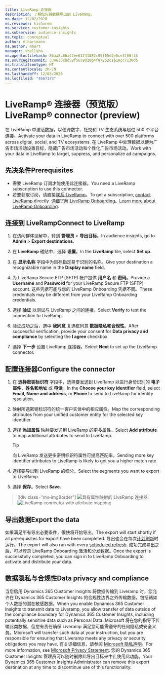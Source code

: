 ```yaml
---
title: LiveRamp 连接器
description: 了解如何将数据导出到 LiveRamp。
ms.date: 12/02/2020
ms.reviewer: kishorem
ms.service: customer-insights
ms.subservice: audience-insights
ms.topic: conceptual
author: m-hartmann
ms.author: mhart
manager: shellyha
ms.openlocfilehash: 86aa8c66a47ee61741082c95f05d2e5ce3f06f35
ms.sourcegitcommit: 334633cbd58f5659d20b4f87252c1a10cc7130db
ms.translationtype: HT
ms.contentlocale: zh-CN
ms.lasthandoff: 12/03/2020
ms.locfileid: "4667173"
---
```

# <a name="liverampreg-connector-preview"></a><span data-ttu-id="7fc78-103">LiveRamp&reg; 连接器（预览版）</span><span class="sxs-lookup"><span data-stu-id="7fc78-103">LiveRamp&reg; connector (preview)</span></span>

<span data-ttu-id="7fc78-104">在 LiveRamp 中激活数据，以便跨数字、社交和 TV 生态系统与超过 500 个平台连接。</span><span class="sxs-lookup"><span data-stu-id="7fc78-104">Activate your data in LiveRamp to connect with over 500 platforms across digital, social, and TV ecosystems.</span></span> <span data-ttu-id="7fc78-105">在 LiveRamp 中处理数据以便为广告市场活动设置目标，隐藏广告市场活动和个性化广告市场活动。</span><span class="sxs-lookup"><span data-stu-id="7fc78-105">Work with your data in LiveRamp to target, suppress, and personalize ad campaigns.</span></span>

## <a name="prerequisites"></a><span data-ttu-id="7fc78-106">先决条件</span><span class="sxs-lookup"><span data-stu-id="7fc78-106">Prerequisites</span></span>

- <span data-ttu-id="7fc78-107">需要 LiveRamp 订阅才能使用此连接器。</span><span class="sxs-lookup"><span data-stu-id="7fc78-107">You need a LiveRamp subscription to use this connector.</span></span>
- <span data-ttu-id="7fc78-108">若要获取订阅，请直接[联系 LiveRamp](https://liveramp.com/contact/)。</span><span class="sxs-lookup"><span data-stu-id="7fc78-108">To get a subscription, [contact LiveRamp](https://liveramp.com/contact/) directly.</span></span> <span data-ttu-id="7fc78-109">[详细了解 LiveRamp Onboarding](https://liveramp.com/our-platform/data-onboarding/)。</span><span class="sxs-lookup"><span data-stu-id="7fc78-109">[Learn more about LiveRamp Onboarding](https://liveramp.com/our-platform/data-onboarding/).</span></span>

## <a name="connect-to-liveramp"></a><span data-ttu-id="7fc78-110">连接到 LiveRamp</span><span class="sxs-lookup"><span data-stu-id="7fc78-110">Connect to LiveRamp</span></span>

1. <span data-ttu-id="7fc78-111">在访问群体见解中，转到 **管理员** > **导出目标**。</span><span class="sxs-lookup"><span data-stu-id="7fc78-111">In audience insights, go to **Admin** > **Export destinations**.</span></span>

1. <span data-ttu-id="7fc78-112">在 **LiveRamp** 磁贴中，选择 **设置**。</span><span class="sxs-lookup"><span data-stu-id="7fc78-112">In the **LiveRamp** tile, select **Set up**.</span></span>

1. <span data-ttu-id="7fc78-113">在 **显示名称** 字段中为目标指定易于识别的名称。</span><span class="sxs-lookup"><span data-stu-id="7fc78-113">Give your destination a recognizable name in the **Display name** field.</span></span>

1. <span data-ttu-id="7fc78-114">为 LiveRamp Secure FTP (SFTP) 帐户提供 **用户名** 和 **密码**。</span><span class="sxs-lookup"><span data-stu-id="7fc78-114">Provide a **Username** and **Password** for your LiveRamp Secure FTP (SFTP) account.</span></span>
<span data-ttu-id="7fc78-115">这些凭据可能与您的 LiveRamp Onboarding 凭据不同。</span><span class="sxs-lookup"><span data-stu-id="7fc78-115">These credentials may be different from your LiveRamp Onboarding credentials.</span></span>

1. <span data-ttu-id="7fc78-116">选择 **验证** 以测试与 LiveRamp 之间的连接。</span><span class="sxs-lookup"><span data-stu-id="7fc78-116">Select **Verify** to test the connection to LiveRamp.</span></span>

1. <span data-ttu-id="7fc78-117">验证成功之后，选中 **我同意** 复选框同意 **数据隐私和合规性**。</span><span class="sxs-lookup"><span data-stu-id="7fc78-117">After successful verification, provide your consent for **Data privacy and compliance** by selecting the **I agree** checkbox.</span></span>

1. <span data-ttu-id="7fc78-118">选择 **下一步** 设置 LiveRamp 连接器。</span><span class="sxs-lookup"><span data-stu-id="7fc78-118">Select **Next** to set up the LiveRamp connector.</span></span>

## <a name="configure-the-connector"></a><span data-ttu-id="7fc78-119">配置连接器</span><span class="sxs-lookup"><span data-stu-id="7fc78-119">Configure the connector</span></span>

1. <span data-ttu-id="7fc78-120">在 **选择密钥标识符** 字段中，选择要发送到 LiveRamp 以进行身份识别的 **电子邮件**、**姓名和地址** 或 **电话**。</span><span class="sxs-lookup"><span data-stu-id="7fc78-120">In the **Choose your key identifier** field, select **Email**,  **Name and address**, or **Phone** to send to LiveRamp for identity resolution.</span></span>

1. <span data-ttu-id="7fc78-121">映射所选密钥标识符的统一客户实体中的相应属性。</span><span class="sxs-lookup"><span data-stu-id="7fc78-121">Map the corresponding attributes from your unified customer entity for the selected key identifier.</span></span>

1. <span data-ttu-id="7fc78-122">选择 **添加属性** 映射要发送到 LiveRamp 的更多属性。</span><span class="sxs-lookup"><span data-stu-id="7fc78-122">Select **Add attribute** to map additional attributes to send to LiveRamp.</span></span>

   > [!TIP]
   > <span data-ttu-id="7fc78-123">向 LiveRamp 发送更多密钥标识符属性可提高匹配率。</span><span class="sxs-lookup"><span data-stu-id="7fc78-123">Sending more key identifier attributes to LiveRamp is likely to get you a higher match rate.</span></span>

1. <span data-ttu-id="7fc78-124">选择要导出到 LiveRamp 的细分。</span><span class="sxs-lookup"><span data-stu-id="7fc78-124">Select the segments you want to export to LiveRamp.</span></span>

1. <span data-ttu-id="7fc78-125">选择 **保存**。</span><span class="sxs-lookup"><span data-stu-id="7fc78-125">Select **Save**.</span></span>

> [!div class="mx-imgBorder"]
> <span data-ttu-id="7fc78-126">![具有属性映射的 LiveRamp 连接器](media/export-liveramp-segments.png "具有属性映射的 LiveRamp 连接器")</span><span class="sxs-lookup"><span data-stu-id="7fc78-126">![LiveRamp connector with attribute mapping](media/export-liveramp-segments.png "LiveRamp connector with attribute mapping")</span></span>

## <a name="export-the-data"></a><span data-ttu-id="7fc78-127">导出数据</span><span class="sxs-lookup"><span data-stu-id="7fc78-127">Export the data</span></span>

<span data-ttu-id="7fc78-128">如果满足所有导出必要条件，很快将开始导出。</span><span class="sxs-lookup"><span data-stu-id="7fc78-128">The export will start shortly if all prerequisites for export have been completed.</span></span> <span data-ttu-id="7fc78-129">导出也会在每次[计划刷新](system.md#schedule-tab)时运行。</span><span class="sxs-lookup"><span data-stu-id="7fc78-129">The export will also run with every [scheduled refresh](system.md#schedule-tab).</span></span>
<span data-ttu-id="7fc78-130">成功完成导出之后，可以登录 LiveRamp Onboarding 激活和分发数据。</span><span class="sxs-lookup"><span data-stu-id="7fc78-130">Once the export is successfully completed, you can sign in to LiveRamp Onboarding to activate and distribute your data.</span></span>

## <a name="data-privacy-and-compliance"></a><span data-ttu-id="7fc78-131">数据隐私与合规性</span><span class="sxs-lookup"><span data-stu-id="7fc78-131">Data privacy and compliance</span></span>

<span data-ttu-id="7fc78-132">当您启用 Dynamics 365 Customer Insights 将数据传输到 Liveramp 时，您允许在 Dynamics 365 Customer Insights 的合规性边界之外传输数据，包括诸如个人数据的潜在敏感数据。</span><span class="sxs-lookup"><span data-stu-id="7fc78-132">When you enable Dynamics 365 Customer Insights to transmit data to Liveramp, you allow transfer of data outside of the compliance boundary for Dynamics 365 Customer Insights, including potentially sensitive data such as Personal Data.</span></span> <span data-ttu-id="7fc78-133">Microsoft 将在您的指导下传输此类数据，但您有责任确保 Liveramp 满足您可能需遵守的任何隐私或安全义务。</span><span class="sxs-lookup"><span data-stu-id="7fc78-133">Microsoft will transfer such data at your instruction, but you are responsible for ensuring that Liveramp meets any privacy or security obligations you may have.</span></span> <span data-ttu-id="7fc78-134">有关详细信息，请参阅 [Microsoft 隐私声明](https://go.microsoft.com/fwlink/?linkid=396732)。</span><span class="sxs-lookup"><span data-stu-id="7fc78-134">For more information, see [Microsoft Privacy Statement](https://go.microsoft.com/fwlink/?linkid=396732).</span></span>
<span data-ttu-id="7fc78-135">您的 Dynamics 365 Customer Insights 管理员可以随时删除此导出目标来中止使用此功能。</span><span class="sxs-lookup"><span data-stu-id="7fc78-135">Your Dynamics 365 Customer Insights Administrator can remove this export destination at any time to discontinue use of this functionality.</span></span>
